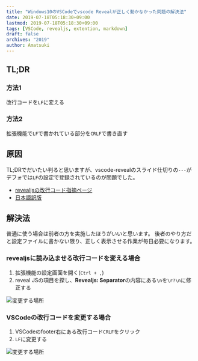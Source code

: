 ```yaml
---
title: "Windows10のVSCodeでvscode Revealが正しく動かなかった問題の解決法"
date: 2019-07-18T05:18:30+09:00
lastmod: 2019-07-18T05:18:30+09:00
tags: [VSCode, revealjs, extention, markdown]
draft: false
archives: "2019"
author: Amatsuki
---
```

## TL;DR
### 方法1
改行コードを`LF`に変える
### 方法2
拡張機能で`LF`で書かれている部分を`CRLF`で書き直す

## 原因
TL;DRでだいたい判ると思いますが、vscode-revealのスライド仕切りの`---`がデフォでは`LF`の設定で登録されているのが問題でした。

- [revealjsの改行コード指摘ページ](https://github.com/hakimel/reveal.js/#external-markdown)
- [日本語訳版](https://qiita.com/takayu90/items/0af9bd125e6704803c0d)

## 解決法
普通に使う場合は前者の方を実施したほうがいいと思います。
後者のやり方だと設定ファイルに書かない限り、正しく表示させる作業が毎日必要になります。

### revealjsに読み込ませる改行コードを変える場合
1. 拡張機能の設定画面を開く(`Ctrl + ,`)
2. reveal JSの項目を探し、**Revealjs: Separator**の内容にある`\n`を`\r?\n`に修正する

![変更する場所](/resources/vscode/vscode-reveal-new-line.png)

### VSCodeの改行コードを変更する場合
1. VSCodeのfooter右にある改行コード`CRLF`をクリック
2. `LF`に変更する

![変更する場所](/resources/vscode/vscode-footer-new-line.png)